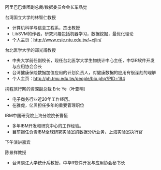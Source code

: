 阿里巴巴集团副总裁/数据委员会会长车品觉
 
台湾国立大学的林智仁教授

-	计算机科学与信息工程系，杰出教授
-	LibSVM的作者。研究兴趣包括机器学习，数据挖掘，最优化理论
-	个人主页：<http://www.csie.ntu.edu.tw/~cjlin/>

 

台北医学大学的郑光甫教授

-	中央大学前任副校长，现任台北医学大学生物统计中心主任，中华R软件开发与应用协会会长
-	台湾健康保险数据加值应用的计划负责人，对健康数据的应用有很深刻的理解
-	个人主页：<http://ph.tmu.edu.tw/people/bio.php?PID=184>
 

携程旅行网的资深副总裁 Eric Ye（叶亚明）

-	电子商务行业近20年工作经历。
-	在雅虎，亿贝担任多年的重要管理职位

 

IBM中国研究院上海分院院长曹恒

-	多年IBM开发和研究中心的工作经验。
-	目前担任负责IBM全球研究实验室的数据分析业务，上海实验室执行官



下午演讲嘉宾

陈景祥教授
- 台湾淡江大学统计系教授，中华R软件开发与应用协会秘书长
 
